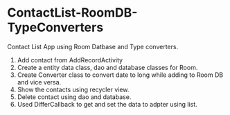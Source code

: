 # ContactList-RoomDB-TypeConverters

Contact List App using Room Datbase and Type converters.

1. Add contact from AddRecordActivity
2. Create a entity data class, dao and database classes for Room.
3. Create Converter class to convert date to long while adding to Room DB and vice versa.
4. Show the contacts using recycler view.
5. Delete contact using dao and database.
6. Used DifferCallback to get and set the data to adpter using list.
